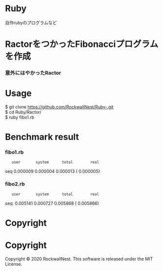 # Ruby
自作rubyのプログラムなど

# RactorをつかったFibonacciプログラムを作成
### 意外にはやかったRactor 

# Usage 
$ git clone https://github.com/RockwallNest/Ruby-.git <br />
$ cd Ruby/Ractor/ <br />
$ ruby fibo1.rb

# Benchmark result
### fibo1.rb
       user       system      total        real 
seq  0.000009   0.000004   0.000013 (  0.000005)

### fibo2.rb
       user       system      total        real
seq:  0.005141   0.000727   0.005868 (  0.005866)

# Copyright
# Copyright
Copyright &copy; 2020 RockwallNest. This software is released under the MIT License. <br>

